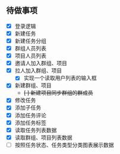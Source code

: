 ## 待做事项

- [x] 登录逻辑
- [x] 新建任务
- [x] 新建任务分组
- [x] 群组人员列表
- [x] 项目人员列表
- [x] 邀请人加入群组、项目
- [x] 拉人加入群组、项目
  - [x] 实现一个读取用户列表的输入框
- [x] 新建群组、项目
  - ~~[ ] 新建项目同步群组的群成员~~
- [x] 修改任务
- [x] 添加子任务
- [x] 添加任务评论
- [x] 添加任务标签
- [x] 读取任务列表数据
- [x] 读取群组、项目列表数据
- [ ] 按照任务状态、任务类型分类图表展示数据
